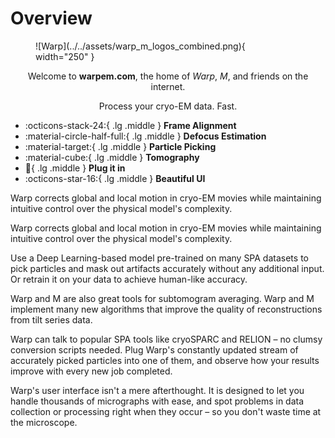 # Overview

<figure markdown="span">
  ![Warp](../../assets/warp_m_logos_combined.png){ width="250" }
  <figcaption></figcaption>
</figure>

<p style="text-align: center">
  Welcome to <b>warpem.com</b>, the home of <i>Warp</i>, <i>M</i>, and friends on the internet.
</p>
<p style="text-align: center">
Process your cryo-EM data. Fast.
</p>


<div class="grid cards" markdown>

- :octicons-stack-24:{ .lg .middle } __Frame Alignment__
- :material-circle-half-full:{ .lg .middle } __Defocus Estimation__
- :material-target:{ .lg .middle } __Particle Picking__
- :material-cube:{ .lg .middle } __Tomography__
- :electric_plug:{ .lg .middle } __Plug it in__
- :octicons-star-16:{ .lg .middle } __Beautiful UI__

</div>

Warp corrects global and local motion in cryo-EM movies while maintaining intuitive
control over the physical model's complexity.

Warp corrects global and local motion in cryo-EM movies while maintaining intuitive
control over the physical model's complexity.

Use a Deep Learning-based model pre-trained on many SPA datasets to pick particles and
mask out artifacts accurately without any additional input. Or retrain it on your data
to achieve human-like accuracy.

Warp and M are also great tools for subtomogram averaging. Warp and M implement many
new algorithms that improve the quality of reconstructions from tilt series data.

Warp can talk to popular SPA tools like cryoSPARC and RELION – no clumsy conversion
scripts needed. Plug Warp's constantly updated stream of accurately picked particles
into one of them, and observe how your results improve with every new job completed.

Warp's user interface isn't a mere afterthought. It is designed to let you handle
thousands of micrographs with ease, and spot problems in data collection or processing
right when they occur – so you don't waste time at the microscope.